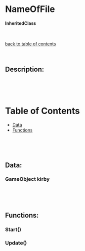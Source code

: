 # NameOfFile

#### InheritedClass

<p>&nbsp;</p>

[back to table of contents](/CodeDescription/TableOfContents.md)

<p>&nbsp;</p>

## Description:


<p>&nbsp;</p>
<p>&nbsp;</p>

# Table of Contents
- [Data](#data)
- [Functions](#functions)

<p>&nbsp;</p>
<p>&nbsp;</p>

## Data:

### GameObject **kirby**

<p>&nbsp;</p>
<p>&nbsp;</p>

## Functions:

### Start()

### Update()